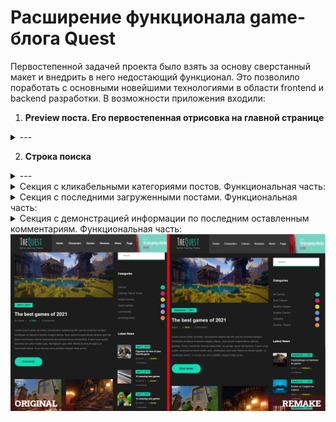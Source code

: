 # Расширение функционала game-блога Quest

Первостепенной задачей проекта было взять за основу сверстанный макет и внедрить в него недостающий функционал. Это позволило поработать с основными новейшими технологиями в области frontend и backend разработки. В возможности приложения входили:

1. **Preview поста. Его первостепенная отрисовка на главной странице**

<details><summary>---</summary>

   1. Кнопка с переходом на отдельную страницу с полным контентом поста
   1. Отображение его категории, при клике на который выводятся все посты той же категории
   1. Отображение количества комментариев каждого поста для оценки его активности пользователем

</details>

2. **Строка поиска**

<details><summary>---</summary>

   1. Вывод найденных постов по ключевым словам среди title постов
   1. Отправка запросов на бэкенд раз в n-ное количество времени для уменьшения нагрузки сервера

</details>

<details><summary>Секция с кликабельными категориями постов. Функциональная часть:</summary>

   1. При клике на заголовок необходимо отображать каждый пост указанной категории
   1. Реализовать счетчик постов каждой категории и вывод их числа рядом с заголовком
   1. При выборе всех постов отображать главный экран приложения

</details>

<details><summary>Секция с последними загруженными постами. Функциональная часть:</summary>

   1. Отображение постов в sidebar формате
   1. Переход на пост для его прочтения
   1. Отображение категории и активностей

</details>

<details><summary>Секция с демонстрацией информации по последним оставленным комментариям. Функциональная часть:</summary>

   1. Отображение информации о пользователе, совершившим активность
   1. Переход по кликабельному заголовку на отдельную страницу контента поста

</details>

<img src="https://github.com/likserrr/fullstack-remake-quest/blob/master/.media/MainScreen.jpg" width="800px">

